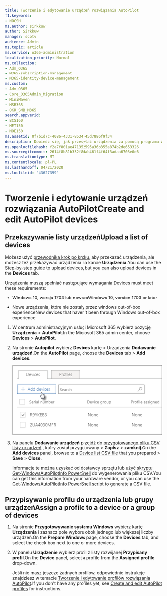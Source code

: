 ```yaml
---
title: Tworzenie i edytowanie urządzeń rozwiązania AutoPilot
f1.keywords:
- NOCSH
ms.author: sirkkuw
author: Sirkkuw
manager: scotv
audience: Admin
ms.topic: article
ms.service: o365-administration
localization_priority: Normal
ms.collection:
- Adm_O365
- M365-subscription-management
- M365-identity-device-management
ms.custom:
- Adm_O365
- Core_O365Admin_Migration
- MiniMaven
- MSB365
- OKR_SMB_M365
search.appverid:
- BCS160
- MET150
- MOE150
ms.assetid: 0f7b1d7c-4086-4331-8534-45d7886f9f34
description: Dowiedz się, jak przesyłać urządzenia za pomocą programu AutoPilot w usłudze Microsoft 365 Business Premium. Profil można przypisać do urządzenia lub grupy urządzeń.
ms.openlocfilehash: f2a7f801ae471352595a36b355a874b2de653326
ms.sourcegitcommit: 2614f8b81b332f8dab461f4f64f3adaa6703e0d6
ms.translationtype: MT
ms.contentlocale: pl-PL
ms.lasthandoff: 04/21/2020
ms.locfileid: "43627399"
---
```

# <a name="create-and-edit-autopilot-devices"></a><span data-ttu-id="576aa-104">Tworzenie i edytowanie urządzeń rozwiązania AutoPilot</span><span class="sxs-lookup"><span data-stu-id="576aa-104">Create and edit AutoPilot devices</span></span>

## <a name="upload-a-list-of-devices"></a><span data-ttu-id="576aa-105">Przekazywanie listy urządzeń</span><span class="sxs-lookup"><span data-stu-id="576aa-105">Upload a list of devices</span></span>

<span data-ttu-id="576aa-106">Możesz użyć [przewodnika krok po kroku,](add-autopilot-devices-and-profile.md) aby przekazać urządzenia, ale możesz też przekazywać urządzenia na karcie **Urządzenia.**</span><span class="sxs-lookup"><span data-stu-id="576aa-106">You can use the [Step-by-step guide](add-autopilot-devices-and-profile.md) to upload devices, but you can also upload devices in the **Devices** tab.</span></span> 
  
<span data-ttu-id="576aa-107">Urządzenia muszą spełniać następujące wymagania:</span><span class="sxs-lookup"><span data-stu-id="576aa-107">Devices must meet these requirements:</span></span>
  
- <span data-ttu-id="576aa-108">Windows 10, wersja 1703 lub nowsza</span><span class="sxs-lookup"><span data-stu-id="576aa-108">Windows 10, version 1703 or later</span></span>
    
- <span data-ttu-id="576aa-109">Nowe urządzenia, które nie zostały przez windows out-of-box experience</span><span class="sxs-lookup"><span data-stu-id="576aa-109">New devices that haven't been through Windows out-of-box experience</span></span>

1. <span data-ttu-id="576aa-110">W centrum administracyjnym usługi Microsoft 365 wybierz pozycję **Urządzenia** \> **AutoPilot**.</span><span class="sxs-lookup"><span data-stu-id="576aa-110">In the Microsoft 365 admin center, choose **Devices** \> **AutoPilot**.</span></span>
  
2. <span data-ttu-id="576aa-111">Na stronie **Autopilot** wybierz **Devices** kartę \> Urządzenia **Dodawanie urządzeń**.</span><span class="sxs-lookup"><span data-stu-id="576aa-111">On the **AutoPilot** page, choose the **Devices** tab \> **Add devices**.</span></span>
    
    ![In the Devices tab, choose Add devices.](../media/6ba81e22-c873-40ad-8a72-ce64d15ea6ba.png)
  
3. <span data-ttu-id="576aa-113">Na panelu **Dodawanie urządzeń** przejdź do [przygotowanego pliku CSV listy urządzeń](https://support.office.com/article/932e3676-2491-49f0-9177-d893d2f5276e) , który został przygotowany \> **Zapisz** \> **zamknij**.</span><span class="sxs-lookup"><span data-stu-id="576aa-113">On the **Add devices** panel, browse to a [Device list CSV file](https://support.office.com/article/932e3676-2491-49f0-9177-d893d2f5276e) that you prepared \> **Save** \> **Close**.</span></span>
    
    <span data-ttu-id="576aa-114">Informacje te można uzyskać od dostawcy sprzętu lub użyć [skryptu Get-WindowsAutoPilotInfo PowerShell](https://www.powershellgallery.com/packages/Get-WindowsAutoPilotInfo) do wygenerowania pliku CSV.</span><span class="sxs-lookup"><span data-stu-id="576aa-114">You can get this information from your hardware vendor, or you can use the [Get-WindowsAutoPilotInfo PowerShell script](https://www.powershellgallery.com/packages/Get-WindowsAutoPilotInfo) to generate a CSV file.</span></span> 
    
## <a name="assign-a-profile-to-a-device-or-a-group-of-devices"></a><span data-ttu-id="576aa-115">Przypisywanie profilu do urządzenia lub grupy urządzeń</span><span class="sxs-lookup"><span data-stu-id="576aa-115">Assign a profile to a device or a group of devices</span></span>

1. <span data-ttu-id="576aa-116">Na stronie **Przygotowywanie systemu Windows** wybierz kartę **Urządzenia** i zaznacz pole wyboru obok jednego lub większej liczby urządzeń.</span><span class="sxs-lookup"><span data-stu-id="576aa-116">On the **Prepare Windows** page, choose the **Devices** tab, and select the check box next to one or more devices.</span></span> 
    
2. <span data-ttu-id="576aa-117">W panelu **Urządzenie** wybierz profil z listy rozwijanej **Przypisany profil**.</span><span class="sxs-lookup"><span data-stu-id="576aa-117">On the **Device** panel, select a profile from the **Assigned profile** drop-down.</span></span> 
    
    <span data-ttu-id="576aa-118">Jeśli nie masz jeszcze żadnych profilów, odpowiednie instrukcje znajdziesz w temacie [Tworzenie i edytowanie profilów rozwiązania AutoPilot](create-and-edit-autopilot-profiles.md).</span><span class="sxs-lookup"><span data-stu-id="576aa-118">If you don't have any profiles yet, see [Create and edit AutoPilot profiles](create-and-edit-autopilot-profiles.md) for instructions.</span></span> 
    
